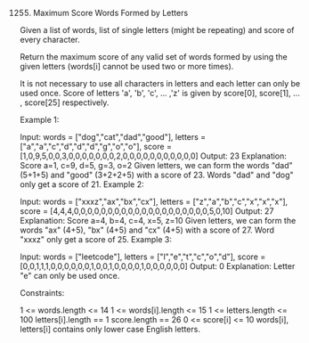 1255. Maximum Score Words Formed by Letters

Given a list of words, list of  single letters (might be repeating) and score of every character.

Return the maximum score of any valid set of words formed by using the given letters (words[i] cannot be used two or more times).

It is not necessary to use all characters in letters and each letter can only be used once. Score of letters 'a', 'b', 'c', ... ,'z' is given by score[0], score[1], ... , score[25] respectively.

 

Example 1:

Input: words = ["dog","cat","dad","good"], letters = ["a","a","c","d","d","d","g","o","o"], score = [1,0,9,5,0,0,3,0,0,0,0,0,0,0,2,0,0,0,0,0,0,0,0,0,0,0]
Output: 23
Explanation:
Score  a=1, c=9, d=5, g=3, o=2
Given letters, we can form the words "dad" (5+1+5) and "good" (3+2+2+5) with a score of 23.
Words "dad" and "dog" only get a score of 21.
Example 2:

Input: words = ["xxxz","ax","bx","cx"], letters = ["z","a","b","c","x","x","x"], score = [4,4,4,0,0,0,0,0,0,0,0,0,0,0,0,0,0,0,0,0,0,0,0,5,0,10]
Output: 27
Explanation:
Score  a=4, b=4, c=4, x=5, z=10
Given letters, we can form the words "ax" (4+5), "bx" (4+5) and "cx" (4+5) with a score of 27.
Word "xxxz" only get a score of 25.
Example 3:

Input: words = ["leetcode"], letters = ["l","e","t","c","o","d"], score = [0,0,1,1,1,0,0,0,0,0,0,1,0,0,1,0,0,0,0,1,0,0,0,0,0,0]
Output: 0
Explanation:
Letter "e" can only be used once.
 

Constraints:

1 <= words.length <= 14
1 <= words[i].length <= 15
1 <= letters.length <= 100
letters[i].length == 1
score.length == 26
0 <= score[i] <= 10
words[i], letters[i] contains only lower case English letters.

